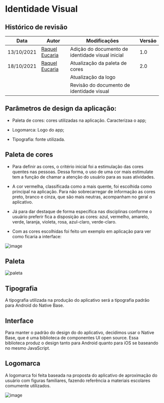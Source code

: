 # Identidade Visual

## Histórico de revisão

Data       | Autor                                                                                          | Modificações                                                                           | Versão |
| ---------- | ---------------------------------------------------------------------------------------------- | -------------------------------------------------------------------------------------- | ------ |
| 13/10/2021 |   [Raquel Eucaria](https://github.com/raqueleucaria)      | Adição do documento de identidade visual inicial  |  1.0|
| 18/10/2021 |  [Raquel Eucaria](https://github.com/raqueleucaria)     | Atualização da paleta de cores   |  2.0|
|  | | Atualização da logo                                                                    |   |
|  |  | Revisão do documento de identidade visual                                              |   |
## Parâmetros de design da aplicação:

- Paleta de cores: cores utilizadas na aplicação. Caracterizaa o app;

- Logomarca: Logo do app;

- Tipografia: fonte utilizada.

## Paleta de cores

- Para definir as cores, o critério inicial foi a estimulação das cores quentes nas pessoas. Dessa forma, o uso de uma cor mais estimulate tem a função de chamar a atenção do usuário para as suas atividades.

- A cor vermelha, classificada como a mais quente, foi escolhida como principal na aplicação. Para não sobrecarregar de informação as cores preto, branco e cinza, que são mais neutras, acompanham no geral o aplicativo.

- Já para dar destaque de forma específica nas disciplinas conforme o usuário preferir fica a disposição as cores: azul, vermelho, amarelo, verde, laranja, violeta, rosa, azul-claro, verde-claro.

- Com as cores escolhidas foi feito um exemplo em aplicação para ver como ficaria a interface:

![image](https://user-images.githubusercontent.com/81540491/137231095-7e707a05-4efd-4ce5-921b-787377a13229.png)

## Paleta
![paleta](https://user-images.githubusercontent.com/81540491/137728282-85260604-63ab-4ce8-b78d-5648a9f9dc5a.png)


## Tipografia

A tipografia utilizada na produção do aplicativo será a tipografia padrão para Android do Native Base.

## Interface

Para manter o padrão do design do do aplicativo, decidimos usar o Native Base, que é uma biblioteca de componentes UI open source. Essa biblioteca produz o design tanto para Android quanto para iOS se baseando no mesmo JavaScript.

## Logomarca

A logomarca foi feita baseada na proposta do aplicativo de aproximação do usuário com figuras familiares, fazendo referência a materiais escolares comumente utilizados.

![image](https://user-images.githubusercontent.com/81540491/137231633-a7c08667-296e-4779-bd96-18ef6eb871a1.png)


